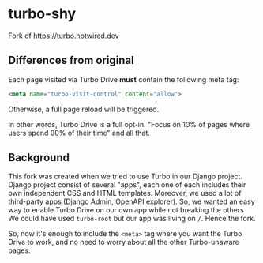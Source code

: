 # turbo-shy
Fork of https://turbo.hotwired.dev

## Differences from original

Each page visited via Turbo Drive **must** contain the following meta tag:

```html
<meta name="turbo-visit-control" content="allow">
```

Otherwise, a full page reload will be triggered.

In other words, Turbo Drive is a full opt-in. "Focus on 10% of pages where users spend 90% of their time" and all that.

## Background

This fork was created when we tried to use Turbo in our Django project. Django project consist of several "apps", each one of each includes their own independent CSS and HTML templates. Moreover, we used a lot of third-party apps (Django Admin, OpenAPI explorer). So, we wanted an easy way to enable Turbo Drive on our own app while not breaking the others. We could have used `turbo-root` but our app was living on `/`. Hence the fork.

So, now it's enough to include the `<meta>` tag where you want the Turbo Drive to work, and no need to worry about all the other Turbo-unaware pages.
